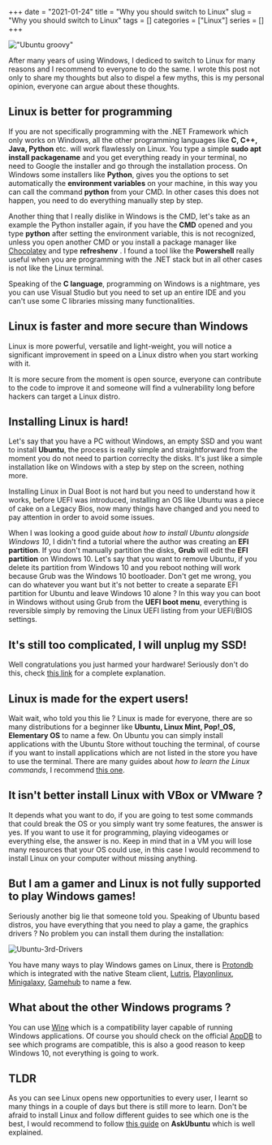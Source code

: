 +++ 
date = "2021-01-24"
title = "Why you should switch to Linux"
slug = "Why you should switch to Linux"
tags = []
categories = ["Linux"]
series = []
+++

!["Ubuntu groovy"](/images/posts/why-you-should-switch-to-linux/Ubuntu-Groovy-Desktop.png)

After many years of using Windows, I dediced to switch to Linux for many reasons and I recommend to everyone to do the same. I wrote this post not only to share my thoughts but also to dispel a few myths, this is my personal opinion, everyone can argue about these thoughts.

## Linux is better for programming

If you are not specifically programming with the .NET Framework which only works on Windows, all the other programming languages like **C, C++, Java, Python** etc. will work flawlessly on Linux. You type a simple **sudo apt install packagename** and you get everything ready in your terminal, no need to Google the installer and go through the installation process. On Windows some installers like **Python**, gives you the options to set automatically the **environment variables** on your machine, in this way you can call the command **python** from your CMD. In other cases this does not happen, you need to do everything manually step by step.

Another thing that I really dislike in Windows is the CMD, let's take as an example the Python installer again, if you have the **CMD** opened and you type **python** after setting the environment variable, this is not recognized, unless you open another CMD or you install a package manager like [Chocolatey](https://github.com/chocolatey/choco) and type **refreshenv** . I found a tool like the **Powershell** really useful when you are programming with the .NET stack but in all other cases is not like the Linux terminal.

Speaking of the **C language**, programming on Windows is a nightmare, yes you can use Visual Studio but you need to set up an entire IDE and you can't use some C libraries missing many functionalities.

## Linux is faster and more secure than Windows

Linux is more powerful, versatile and light-weight, you will notice a significant improvement in speed on a Linux distro when you start working with it.

It is more secure from the moment is open source, everyone can contribute to the code to improve it and someone will find a vulnerability long before hackers can target a Linux distro.

## Installing Linux is hard!

Let's say that you have a PC without Windows, an empty SSD and you want to install **Ubuntu**, the process is really simple and straightforward from the moment you do not need to partion correclty the disks. It's just like a simple installation like on Windows with a step by step on the screen, nothing more.

Installing Linux in Dual Boot is not hard but you need to understand how it works, before UEFI was introduced, installing an OS like Ubuntu was a piece of cake on a Legacy Bios, now many things have changed and you need to pay attention in order to avoid some issues.

When I was looking a good guide about _how to install Ubuntu alongside Windows 10_, I didn't find a tutorial where the author was creating an **EFI partition**. If you don't manually partition the disks, **Grub** will edit the **EFI partition** on Windows 10. Let's say that you want to remove Ubuntu, if you delete its partition from Windows 10 and you reboot nothing will work because Grub was the Windows 10 bootloader. Don't get me wrong, you can do whatever you want but it's not better to create a separate EFI partition for Ubuntu and leave Windows 10 alone ? In this way you can boot in Windows without using Grub from the **UEFI boot menu**, everything is reversible simply by removing the Linux UEFI listing from your UEFI/BIOS settings.

## It's still too complicated, I will unplug my SSD! 

Well congratulations you just harmed your hardware! Seriously don't do this, check [this link](https://askubuntu.com/questions/1033497/dual-boot-windows-10-and-linux-ubuntu-on-separate-ssd/1126970#1126970) for a complete explanation.

## Linux is made for the expert users!

Wait wait, who told you this lie ? Linux is made for everyone, there are so many distributions for a beginner like **Ubuntu, Linux Mint, Pop!_OS, Elementary OS** to name a few. On Ubuntu you can simply install applications with the Ubuntu Store without touching the terminal, of course if you want to install applications which are not listed in the store you have to use the terminal. There are many guides about _how to learn the Linux commands_, I recommend [this one](https://ubuntu.com/tutorials/command-line-for-beginners#1-overview).

## It isn't better install Linux with VBox or VMware ?

It depends what you want to do, if you are going to test some commands that could break the OS or you simply want try some features, the answer is yes. If you want to use it for programming, playing videogames or everything else, the answer is no. Keep in mind that in a VM you will lose many resources that your OS could use, in this case I would recommend to install Linux on your computer without missing anything.

## But I am a gamer and Linux is not fully supported to play Windows games!

Seriously another big lie that someone told you. Speaking of Ubuntu based distros, you have everything that you need to play a game, the graphics drivers ? No problem you can install them during the installation:

![Ubuntu-3rd-Drivers](/images/posts/why-you-should-switch-to-linux/Ubuntu-3rd-Drivers.PNG)

You have many ways to play Windows games on Linux, there is [Protondb](https://www.protondb.com/) which is integrated with the native Steam client, [Lutris](https://lutris.net/), [Playonlinux](https://www.playonlinux.com/en/), [Minigalaxy](https://github.com/sharkwouter/minigalaxy), [Gamehub](https://tkashkin.tk/projects/gamehub/) to name a few.

## What about the other Windows programs ?

You can use [Wine](https://www.winehq.org/) which is a compatibility layer capable of running Windows applications. Of course you should check on the official [AppDB](https://appdb.winehq.org/) to see which programs are compatible, this is also a good reason to keep Windows 10, not everything is going to work.

## TLDR

As you can see Linux opens new opportunities to every user, I learnt so many things in a couple of days but there is still more to learn. Don't be afraid to install Linux and follow different guides to see which one is the best, I would recommend to follow [this guide](https://askubuntu.com/questions/726972/dual-boot-windows-10-and-linux-ubuntu-on-separate-hard-drives?answertab=votes#tab-top) on **AskUbuntu** which is well explained.
